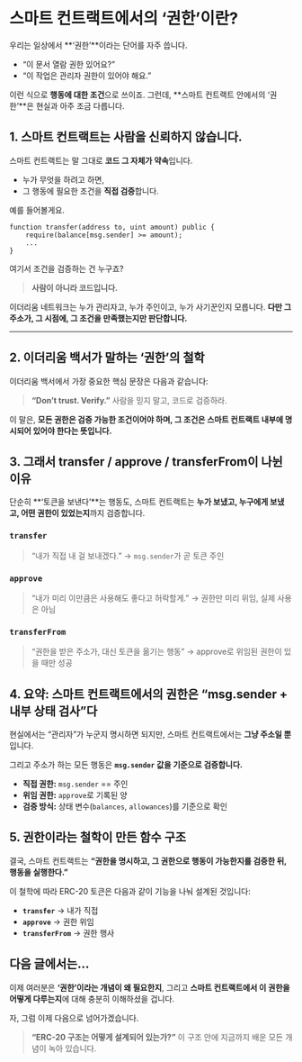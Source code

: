 # 스마트 컨트랙트에서의 ‘권한’이란?

우리는 일상에서 **‘권한’**이라는 단어를 자주 씁니다.

- “이 문서 열람 권한 있어요?”
- “이 작업은 관리자 권한이 있어야 해요.”

이런 식으로 **행동에 대한 조건**으로 쓰이죠.
그런데, **스마트 컨트랙트 안에서의 ‘권한’**은 현실과 아주 조금 다릅니다.

## 1. 스마트 컨트랙트는 사람을 신뢰하지 않습니다.

스마트 컨트랙트는 말 그대로 **코드 그 자체가 약속**입니다.

- 누가 무엇을 하려고 하면,
- 그 행동에 필요한 조건을 **직접 검증**합니다.

예를 들어볼게요.

```solidity
function transfer(address to, uint amount) public {
    require(balance[msg.sender] >= amount);
    ...
}
```

여기서 조건을 검증하는 건 누구죠?

> **사람이 아니라 코드입니다.**

이더리움 네트워크는 누가 관리자고, 누가 주인이고, 누가 사기꾼인지 모릅니다.
**다만 그 주소가, 그 시점에, 그 조건을 만족했는지만 판단합니다.**

---

## 2. 이더리움 백서가 말하는 ‘권한’의 철학

이더리움 백서에서 가장 중요한 핵심 문장은 다음과 같습니다:

> **“Don’t trust. Verify.”**
> 사람을 믿지 말고, 코드로 검증하라.

이 말은,
**모든 권한은 검증 가능한 조건이어야 하며,
그 조건은 스마트 컨트랙트 내부에 명시되어 있어야 한다는 뜻입니다.**

## 3. 그래서 transfer / approve / transferFrom이 나뉜 이유

단순히 **‘토큰을 보낸다’**는 행동도,
스마트 컨트랙트는 **누가 보냈고, 누구에게 보냈고, 어떤 권한이 있었는지**까지 검증합니다.

### `transfer`

> “내가 직접 내 걸 보내겠다.”
> → `msg.sender`가 곧 토큰 주인

### `approve`

> “내가 미리 이만큼은 사용해도 좋다고 허락할게.”
> → 권한만 미리 위임, 실제 사용은 아님

### `transferFrom`

> “권한을 받은 주소가, 대신 토큰을 옮기는 행동”
> → approve로 위임된 권한이 있을 때만 성공

## 4. 요약: 스마트 컨트랙트에서의 권한은 “msg.sender + 내부 상태 검사”다

현실에서는 “관리자”가 누군지 명시하면 되지만,
스마트 컨트랙트에서는 **그냥 주소일 뿐**입니다.

그리고 주소가 하는 모든 행동은
**`msg.sender` 값을 기준으로 검증합니다.**

- **직접 권한:** `msg.sender` == 주인
- **위임 권한:** `approve`로 기록된 양
- **검증 방식:** 상태 변수(`balances`, `allowances`)를 기준으로 확인

## 5. 권한이라는 철학이 만든 함수 구조

결국, 스마트 컨트랙트는
**“권한을 명시하고,
그 권한으로 행동이 가능한지를 검증한 뒤,
행동을 실행한다.”**

이 철학에 따라
ERC-20 토큰은 다음과 같이 기능을 나눠 설계된 것입니다:

- **`transfer`** → 내가 직접
- **`approve`** → 권한 위임
- **`transferFrom`** → 권한 행사

## 다음 글에서는…

이제 여러분은
**‘권한’이라는 개념이 왜 필요한지**,
그리고 **스마트 컨트랙트에서 이 권한을 어떻게 다루는지**에 대해 충분히 이해하셨을 겁니다.

자, 그럼 이제 다음으로 넘어가겠습니다.

> **“ERC-20 구조는 어떻게 설계되어 있는가?”**
> 이 구조 안에 지금까지 배운 모든 개념이 녹아 있습니다.
